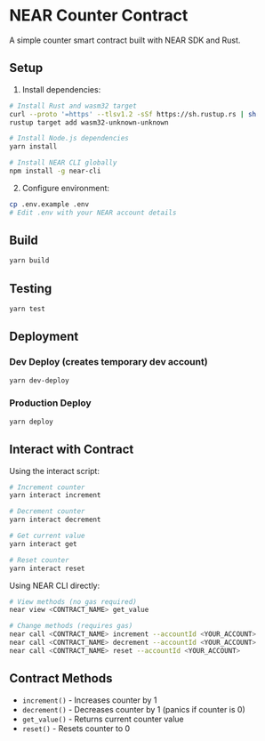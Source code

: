 # NEAR Counter Contract

A simple counter smart contract built with NEAR SDK and Rust.

## Setup

1. Install dependencies:
```bash
# Install Rust and wasm32 target
curl --proto '=https' --tlsv1.2 -sSf https://sh.rustup.rs | sh
rustup target add wasm32-unknown-unknown

# Install Node.js dependencies
yarn install

# Install NEAR CLI globally
npm install -g near-cli
```

2. Configure environment:
```bash
cp .env.example .env
# Edit .env with your NEAR account details
```

## Build

```bash
yarn build
```

## Testing

```bash
yarn test
```

## Deployment

### Dev Deploy (creates temporary dev account)
```bash
yarn dev-deploy
```

### Production Deploy
```bash
yarn deploy
```

## Interact with Contract

Using the interact script:
```bash
# Increment counter
yarn interact increment

# Decrement counter
yarn interact decrement

# Get current value
yarn interact get

# Reset counter
yarn interact reset
```

Using NEAR CLI directly:
```bash
# View methods (no gas required)
near view <CONTRACT_NAME> get_value

# Change methods (requires gas)
near call <CONTRACT_NAME> increment --accountId <YOUR_ACCOUNT>
near call <CONTRACT_NAME> decrement --accountId <YOUR_ACCOUNT>
near call <CONTRACT_NAME> reset --accountId <YOUR_ACCOUNT>
```

## Contract Methods

- `increment()` - Increases counter by 1
- `decrement()` - Decreases counter by 1 (panics if counter is 0)
- `get_value()` - Returns current counter value
- `reset()` - Resets counter to 0